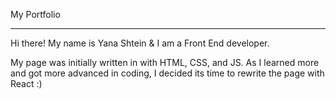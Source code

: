 My Portfolio
<hr>

Hi there!
My name is Yana Shtein & I am a Front End developer.

My page was initially written in with HTML, CSS, and JS.
As I learned more and got more advanced in coding, I decided its time to rewrite the page with React :)
